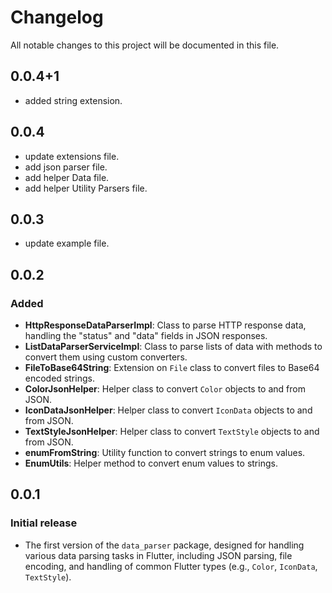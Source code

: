 # Changelog

All notable changes to this project will be documented in this file.

## 0.0.4+1
- added string extension. 
 

## 0.0.4
- update extensions file. 
- add json parser file. 
- add helper Data file. 
- add helper Utility Parsers file. 



## 0.0.3
- update example file. 

## 0.0.2
### Added 
- **HttpResponseDataParserImpl**: Class to parse HTTP response data, handling the "status" and "data" fields in JSON responses.
- **ListDataParserServiceImpl**: Class to parse lists of data with methods to convert them using custom converters.
- **FileToBase64String**: Extension on `File` class to convert files to Base64 encoded strings.
- **ColorJsonHelper**: Helper class to convert `Color` objects to and from JSON.
- **IconDataJsonHelper**: Helper class to convert `IconData` objects to and from JSON.
- **TextStyleJsonHelper**: Helper class to convert `TextStyle` objects to and from JSON.
- **enumFromString**: Utility function to convert strings to enum values.
- **EnumUtils**: Helper method to convert enum values to strings.



## 0.0.1
### Initial release
- The first version of the `data_parser` package, designed for handling various data parsing tasks in Flutter, including JSON parsing, file encoding, and handling of common Flutter types (e.g., `Color`, `IconData`, `TextStyle`).
